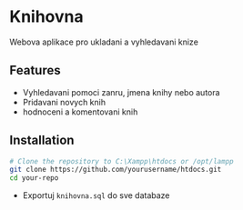 # Knihovna

Webova aplikace pro ukladani a vyhledavani knize

## Features

- Vyhledavani pomoci zanru, jmena knihy nebo autora
- Pridavani novych knih
- hodnoceni a komentovani knih

## Installation

```bash
# Clone the repository to C:\Xampp\htdocs or /opt/lampp
git clone https://github.com/yourusername/htdocs.git
cd your-repo
```
- Exportuj `knihovna.sql` do sve databaze

